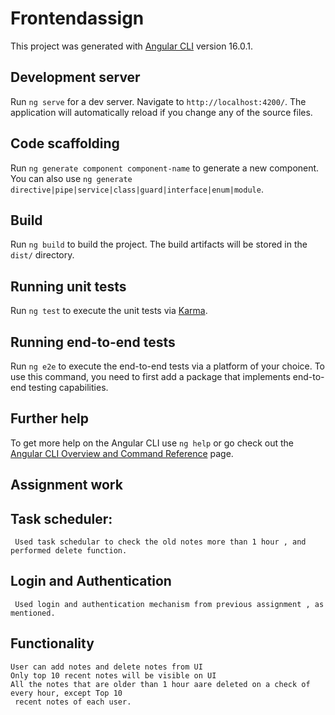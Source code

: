 # Frontendassign

This project was generated with [Angular CLI](https://github.com/angular/angular-cli) version 16.0.1.

## Development server

Run `ng serve` for a dev server. Navigate to `http://localhost:4200/`. The application will automatically reload if you change any of the source files.

## Code scaffolding

Run `ng generate component component-name` to generate a new component. You can also use `ng generate directive|pipe|service|class|guard|interface|enum|module`.

## Build

Run `ng build` to build the project. The build artifacts will be stored in the `dist/` directory.

## Running unit tests

Run `ng test` to execute the unit tests via [Karma](https://karma-runner.github.io).

## Running end-to-end tests

Run `ng e2e` to execute the end-to-end tests via a platform of your choice. To use this command, you need to first add a package that implements end-to-end testing capabilities.

## Further help

To get more help on the Angular CLI use `ng help` or go check out the [Angular CLI Overview and Command Reference](https://angular.io/cli) page.


## Assignment work

  ## Task scheduler:
     Used task schedular to check the old notes more than 1 hour , and performed delete function.
  ## Login and Authentication
     Used login and authentication mechanism from previous assignment , as mentioned.
  ## Functionality
    User can add notes and delete notes from UI
    Only top 10 recent notes will be visible on UI   
    All the notes that are older than 1 hour aare deleted on a check of every hour, except Top 10 
     recent notes of each user.

